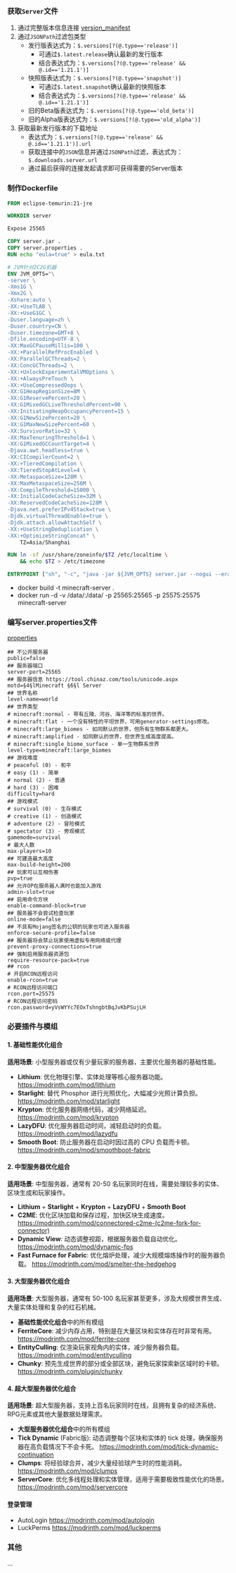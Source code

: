 ### 获取`Server`文件
1. 通过完整版本信息连接 [version_manifest](https://launchermeta.mojang.com/mc/game/version_manifest.json)
2. 通过`JSONPath`过滤包类型
    - 发行版表达式为：`$.versions[?(@.type=='release')]`
       - 可通过`$.latest.release`确认最新的发行版本
       - 结合表达式为：`$.versions[?(@.type=='release' && @.id=='1.21.1')]`
    - 快照版表达式为：`$.versions[?(@.type=='snapshot')]`
       - 可通过`$.latest.snapshot`确认最新的快照版本
       - 结合表达式为：`$.versions[?(@.type=='release' && @.id=='1.21.1')]`
    - 旧的Beta版表达式为：`$.versions[?(@.type=='old_beta')]`
    - 旧的Alpha版表达式为：`$.versions[?(@.type=='old_alpha')]`
3. 获取最新发行版本的下载地址
    - 表达式为：`$.versions[?(@.type=='release' && @.id=='1.21.1')].url`
    - 获取连接中的`JSON`信息并通过`JSONPath`过滤，表达式为：`$.downloads.server.url`
    - 通过最后获得的连接发起请求即可获得需要的Server版本

### 制作Dockerfile
```Dockerfile
FROM eclipse-temurin:21-jre

WORKDIR server

Expose 25565

COPY server.jar .
COPY server.properties .
RUN echo "eula=true" > eula.txt

# JVM针对2C2G机器
ENV JVM_OPTS="\
-server \
-Xms1G \
-Xmx2G \
-Xshare:auto \
-XX:+UseTLAB \
-XX:+UseG1GC \
-Duser.language=zh \
-Duser.country=CN \
-Duser.timezone=GMT+8 \
-Dfile.encoding=UTF-8 \
-XX:MaxGCPauseMillis=100 \
-XX:+ParallelRefProcEnabled \
-XX:ParallelGCThreads=2 \
-XX:ConcGCThreads=2 \
-XX:+UnlockExperimentalVMOptions \
-XX:+AlwaysPreTouch \
-XX:+UseCompressedOops \
-XX:G1HeapRegionSize=8M \
-XX:G1ReservePercent=20 \
-XX:G1MixedGCLiveThresholdPercent=90 \
-XX:InitiatingHeapOccupancyPercent=15 \
-XX:G1NewSizePercent=20 \
-XX:G1MaxNewSizePercent=60 \
-XX:SurvivorRatio=32 \
-XX:MaxTenuringThreshold=1 \
-XX:G1MixedGCCountTarget=4 \
-Djava.awt.headless=true \
-XX:CICompilerCount=2 \
-XX:+TieredCompilation \
-XX:TieredStopAtLevel=4 \
-XX:MetaspaceSize=128M \
-XX:MaxMetaspaceSize=256M \
-XX:CompileThreshold=15000 \
-XX:InitialCodeCacheSize=32M \
-XX:ReservedCodeCacheSize=128M \
-Djava.net.preferIPv4Stack=true \
-Djdk.virtualThreadEnable=true \
-Djdk.attach.allowAttachSelf \
-XX:+UseStringDeduplication \
-XX:+OptimizeStringConcat" \
    TZ=Asia/Shanghai

RUN ln -sf /usr/share/zoneinfo/$TZ /etc/localtime \
    && echo $TZ > /etc/timezone

ENTRYPOINT ["sh", "-c", "java -jar ${JVM_OPTS} server.jar --nogui --eraseCache --forceUpgrade --universe /data/"]
```
- docker build -t minecraft-server .
- docker run -d -v /data/:/data/ -p 25565:25565 -p 25575:25575 minecraft-server

### 编写server.properties文件
[properties](https://minecraft.fandom.com/zh/wiki/Server.properties)

```properties
## 不公开服务器
public=false
## 服务器端口
server-port=25565
## 服务器信息 https://tool.chinaz.com/tools/unicode.aspx
motd=§4§lMinecraft §6§l Server
## 世界名称
level-name=world
## 世界类型
# minecraft:normal - 带有丘陵、河谷、海洋等的标准的世界。
# minecraft:flat - 一个没有特性的平坦世界，可用generator-settings修改。
# minecraft:large_biomes - 如同默认的世界，但所有生物群系都更大。
# minecraft:amplified - 如同默认的世界，但世界生成高度提高。
# minecraft:single_biome_surface - 单一生物群系世界
level-type=minecraft:large_biomes
## 游戏难度
# peaceful (0) - 和平
# easy (1) - 简单
# normal (2) - 普通
# hard (3) - 困难
difficulty=hard
## 游戏模式
# survival (0) - 生存模式
# creative (1) - 创造模式
# adventure (2) - 冒险模式
# spectator (3) - 旁观模式
gamemode=survival
# 最大人数
max-players=10
## 可建造最大高度
max-build-height=200
## 玩家可以互相伤害
pvp=true
## 允许OP在服务器人满时也能加入游戏
admin-slot=true
## 启用命令方块
enable-command-block=true
## 服务器不会尝试检查玩家
online-mode=false
## 不具有Mojang签名的公钥的玩家也可进入服务器
enforce-secure-profile=false
## 服务器将会禁止玩家使用虚拟专用网络或代理
prevent-proxy-connections=true
## 强制启用服务器资源包
require-resource-pack=true
## rcon
# 开启RCON远程访问
enable-rcon=true
# RCON远程访问端口
rcon.port=25575
# RCON远程访问密码
rcon.password=yVsWYYc7EOxTshngbtBqJvKbPSujLH
```

### 必要插件与模组

#### **1. 基础性能优化组合**
**适用场景**: 小型服务器或仅有少量玩家的服务器，主要优化服务器的基础性能。

- **Lithium**: 优化物理引擎、实体处理等核心服务器功能。https://modrinth.com/mod/lithium
- **Starlight**: 替代 Phosphor 进行光照优化，大幅减少光照计算负担。 https://modrinth.com/mod/starlight
- **Krypton**: 优化服务器网络代码，减少网络延迟。 https://modrinth.com/mod/krypton
- **LazyDFU**: 优化服务器启动时间，减轻启动时的负载。 https://modrinth.com/mod/lazydfu
- **Smooth Boot**: 防止服务器在启动时因过高的 CPU 负载而卡顿。 https://modrinth.com/mod/smoothboot-fabric

#### **2. 中型服务器优化组合**
**适用场景**: 中型服务器，通常有 20-50 名玩家同时在线，需要处理较多的实体、区块生成和玩家操作。

- **Lithium** + **Starlight** + **Krypton** + **LazyDFU** + **Smooth Boot**
- **C2ME**: 优化区块加载和保存过程，加快区块生成速度。 https://modrinth.com/mod/connectored-c2me-(c2me-fork-for-connector)
- **Dynamic View**: 动态调整视距，根据服务器负载自动优化。 https://modrinth.com/mod/dynamic-fps
- **Fast Furnace for Fabric**: 优化熔炉处理，减少大规模熔炼操作时的服务器负载。 https://modrinth.com/mod/smelter-the-hedgehog

#### **3. 大型服务器优化组合**
**适用场景**: 大型服务器，通常有 50-100 名玩家甚至更多，涉及大规模世界生成、大量实体处理和复杂的红石机械。

- **基础性能优化组合**中的所有模组
- **FerriteCore**: 减少内存占用，特别是在大量区块和实体存在时非常有用。 https://modrinth.com/mod/ferrite-core
- **EntityCulling**: 仅渲染玩家视角内的实体，减少服务器负载。 https://modrinth.com/mod/entityculling
- **Chunky**: 预先生成世界的部分或全部区块，避免玩家探索新区域时的卡顿。 https://modrinth.com/plugin/chunky

#### **4. 超大型服务器优化组合**
**适用场景**: 超大型服务器，支持上百名玩家同时在线，且拥有复杂的经济系统、RPG元素或其他大量数据处理需求。

- **大型服务器优化组合**中的所有模组
- **Tick Dynamic** (Fabric版): 动态调整每个区块和实体的 tick 处理，确保服务器在高负载情况下不会卡死。 https://modrinth.com/mod/tick-dynamic-continuation
- **Clumps**: 将经验球合并，减少大量经验球产生时的性能消耗。 https://modrinth.com/mod/clumps
- **ServerCore**: 优化多线程处理和实体管理，适用于需要极致性能优化的场景。 https://modrinth.com/mod/servercore

#### **登录管理**
- AutoLogin https://modrinth.com/mod/autologin
- LuckPerms https://modrinth.com/mod/luckperms

### 其他
...

